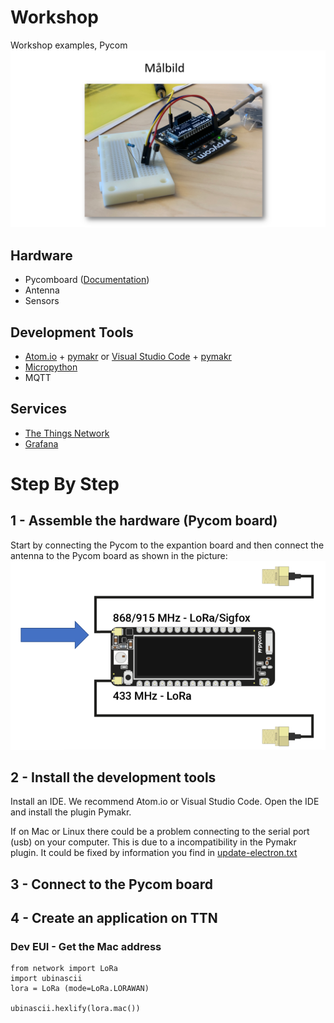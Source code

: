 # Workshop
Workshop examples, Pycom
![Goal](./img/goal.png)

## Hardware
- Pycomboard ([Documentation](https://docs.pycom.io/gettingstarted/introduction.html))
- Antenna
- Sensors

## Development Tools
- [Atom.io](https://atom.io/) + [pymakr](https://pycom.io/solutions/software/pymakr/) or [Visual Studio Code](https://code.visualstudio.com/) + [pymakr](https://pycom.io/solutions/software/pymakr/)
- [Micropython](https://micropython.org/)
- MQTT

## Services
- [The Things Network](https://www.thethingsnetwork.org/)
- [Grafana](https://grafana.com/)

# Step By Step
## 1 - Assemble the hardware (Pycom board)
Start by connecting the Pycom to the expantion board and then connect the antenna to the Pycom board as shown in the picture:
![Connect the antenna](./img/antenna.png)

## 2 - Install the development tools
Install an IDE. We recommend Atom.io or Visual Studio Code.
Open the IDE and install the plugin Pymakr.

If on Mac or Linux there could be a problem connecting to the serial port (usb) on your computer. This is due to a incompatibility in the Pymakr plugin. It could be fixed by information you find in [update-electron.txt](./update-electron.txt)

## 3 - Connect to the Pycom board

## 4 - Create an application on TTN

### Dev EUI - Get the Mac address
```
from network import LoRa
import ubinascii
lora = LoRa (mode=LoRa.LORAWAN)

ubinascii.hexlify(lora.mac())
```
